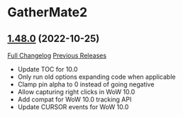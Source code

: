 # GatherMate2

## [1.48.0](https://github.com/Nevcairiel/GatherMate2/tree/1.48.0) (2022-10-25)
[Full Changelog](https://github.com/Nevcairiel/GatherMate2/compare/1.47.2...1.48.0) [Previous Releases](https://github.com/Nevcairiel/GatherMate2/releases)

- Update TOC for 10.0  
- Only run old options expanding code when applicable  
- Clamp pin alpha to 0 instead of going negative  
- Allow capturing right clicks in WoW 10.0  
- Add compat for WoW 10.0 tracking API  
- Update CURSOR events for WoW 10.0  
